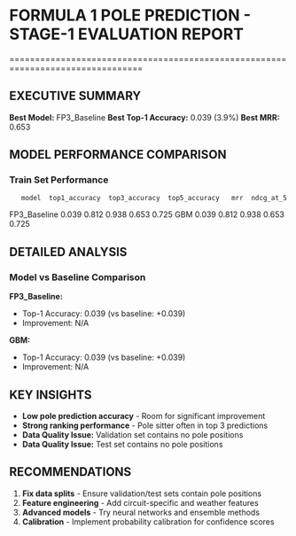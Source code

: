 # FORMULA 1 POLE PREDICTION - STAGE-1 EVALUATION REPORT
================================================================================

## EXECUTIVE SUMMARY

**Best Model:** FP3_Baseline
**Best Top-1 Accuracy:** 0.039 (3.9%)
**Best MRR:** 0.653

## MODEL PERFORMANCE COMPARISON

### Train Set Performance

       model  top1_accuracy  top3_accuracy  top5_accuracy   mrr  ndcg_at_5
FP3_Baseline          0.039          0.812          0.938 0.653      0.725
         GBM          0.039          0.812          0.938 0.653      0.725

## DETAILED ANALYSIS

### Model vs Baseline Comparison

**FP3_Baseline:**
- Top-1 Accuracy: 0.039 (vs baseline: +0.039)
- Improvement: N/A

**GBM:**
- Top-1 Accuracy: 0.039 (vs baseline: +0.039)
- Improvement: N/A

## KEY INSIGHTS

- **Low pole prediction accuracy** - Room for significant improvement
- **Strong ranking performance** - Pole sitter often in top 3 predictions
- **Data Quality Issue:** Validation set contains no pole positions
- **Data Quality Issue:** Test set contains no pole positions

## RECOMMENDATIONS

1. **Fix data splits** - Ensure validation/test sets contain pole positions
2. **Feature engineering** - Add circuit-specific and weather features
3. **Advanced models** - Try neural networks and ensemble methods
4. **Calibration** - Implement probability calibration for confidence scores
